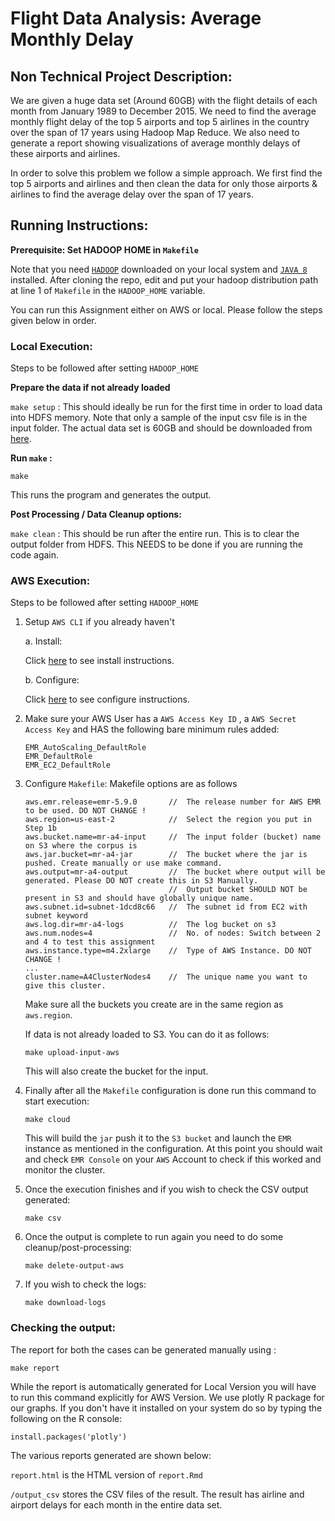 # Flight Data Analysis: Average Monthly Delay

## Non Technical Project Description:

We are given a huge data set (Around 60GB) with the flight details of each month from January 1989 to December 2015. We need
to find the average monthly flight delay of the top 5 airports and top 5 airlines in the country over the span of 17 years using Hadoop
Map Reduce. We also need to generate a report showing visualizations of average monthly delays of these airports and airlines. 

In order to solve this problem we follow a simple approach. We first find the top 5 airports and airlines and then clean
the data for only those airports & airlines to find the average delay over the span of 17 years.

## Running Instructions:

**Prerequisite: Set HADOOP HOME in `Makefile`**

Note that you need [`HADOOP`](http://hadoop.apache.org/releases.html) downloaded on your local system and [`JAVA 8`](http://www.oracle.com/technetwork/java/javase/downloads/jdk8-downloads-2133151.html) installed.
After cloning the repo, edit and put your hadoop distribution path at line 1 of `Makefile` in the `HADOOP_HOME` variable. 

You can run this Assignment either on AWS or local. Please follow the steps given below in order.


### Local Execution:

Steps to be followed after setting `HADOOP_HOME`


**Prepare the data if not already loaded**

`make setup` : This should ideally be run for the first time in order to load data into HDFS memory. Note that only a sample
of the input csv file is in the input folder. The actual data set is 60GB and should be downloaded from [here](https://www.dropbox.com/sh/o9awagp93c2ta9i/AAAY6XAI9nAEO3O-BuJM6ww-a?dl=0).

**Run `make` :**

```make ```

This runs the program and generates the output.

**Post Processing / Data Cleanup options:**

`make clean` : This should be run after the entire run. This is to clear the output folder from HDFS. This NEEDS to be 
done if you are running the code again.



### AWS Execution:

Steps to be followed after setting `HADOOP_HOME`

1. Setup `AWS CLI` if you already haven't

    a.  Install:
    
    Click [here](http://docs.aws.amazon.com/cli/latest/userguide/installing.html) to see install instructions. 

    b.  Configure:
    
    Click [here](http://docs.aws.amazon.com/cli/latest/userguide/cli-chap-getting-started.html) to see configure instructions.
    
2. Make sure your AWS User has a `AWS Access Key ID` , a `AWS Secret Access Key` and HAS the following bare minimum rules added:
    ```
    EMR_AutoScaling_DefaultRole
    EMR_DefaultRole
    EMR_EC2_DefaultRole
    ```

3. Configure `Makefile`: Makefile options are as follows

    ```
    aws.emr.release=emr-5.9.0       //  The release number for AWS EMR to be used. DO NOT CHANGE !
    aws.region=us-east-2            //  Select the region you put in Step 1b
    aws.bucket.name=mr-a4-input     //  The input folder (bucket) name on S3 where the corpus is
    aws.jar.bucket=mr-a4-jar        //  The bucket where the jar is pushed. Create manually or use make command.
    aws.output=mr-a4-output         //  The bucket where output will be generated. Please DO NOT create this in S3 Manually.
                                    //  Output bucket SHOULD NOT be present in S3 and should have globally unique name.
    aws.subnet.id=subnet-1dcd8c66   //  The subnet id from EC2 with subnet keyword
    aws.log.dir=mr-a4-logs          //  The log bucket on s3
    aws.num.nodes=4                 //  No. of nodes: Switch between 2 and 4 to test this assignment
    aws.instance.type=m4.2xlarge    //  Type of AWS Instance. DO NOT CHANGE !
    ...
    cluster.name=A4ClusterNodes4    //  The unique name you want to give this cluster.
    ```
    Make sure all the buckets you create are in the same region as `aws.region`.
    
    If data is not already loaded to S3. You can do it as follows:
    
    `make upload-input-aws`
    
    This will also create the bucket for the input.

4. Finally after all the `Makefile` configuration is done run this command to start execution:

    `make cloud`

    This will build the `jar` push it to the `S3 bucket` and launch the `EMR` instance as mentioned in the configuration.
    At this point you should wait and check `EMR Console` on your `AWS` Account to check if this worked and monitor the cluster.

5. Once the execution finishes and if you wish to check the CSV output generated:

    `make csv`

6. Once the output is complete to run again you need to do some cleanup/post-processing:

    `make delete-output-aws`

7. If you wish to check the logs:

    `make download-logs`
    

### Checking the output:

The report for both the cases can be generated manually using :

`make report`

While the report is automatically generated for Local Version you will have to run this command explicitly for AWS Version. We use plotly R package for our graphs. If you don't have it installed on your system do so by typing the following on the R console:

`install.packages('plotly')`

The various reports generated are shown below:

`report.html` is the HTML version of `report.Rmd`

`/output_csv` stores the CSV files of the result. The result has airline and airport delays for each month in the entire data set.

